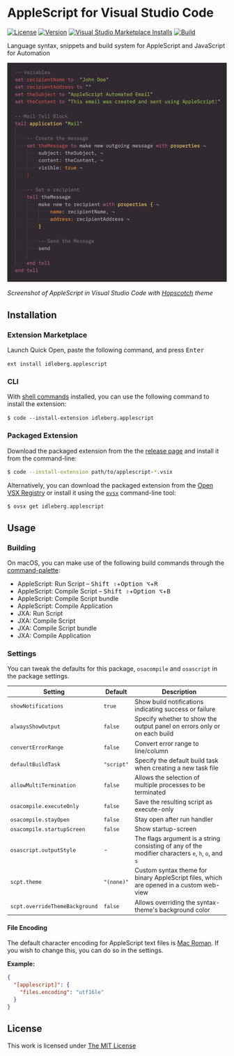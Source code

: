 # AppleScript for Visual Studio Code

[![License](https://img.shields.io/github/license/idleberg/vscode-applescript?style=for-the-badge)](https://github.com/idleberg/vscode-applescript/blob/main/LICENSE)
[![Version](https://img.shields.io/github/v/release/idleberg/vscode-applescript?style=for-the-badge)](https://github.com/idleberg/vscode-applescript/releases)
[![Visual Studio Marketplace Installs](https://img.shields.io/visual-studio-marketplace/i/idleberg.applescript?style=for-the-badge)](https://marketplace.visualstudio.com/items?itemName=idleberg.applescript)
[![Build](https://img.shields.io/github/actions/workflow/status/idleberg/vscode-applescript/default.yml?style=for-the-badge)](https://github.com/idleberg/vscode-applescript/actions)

Language syntax, snippets and build system for AppleScript and JavaScript for Automation

![Screenshot](https://raw.githubusercontent.com/idleberg/vscode-applescript/main/resources/screenshot.png)

*Screenshot of AppleScript in Visual Studio Code with [Hopscotch](https://marketplace.visualstudio.com/items?itemName=idleberg.hopscotch) theme*

## Installation

### Extension Marketplace

Launch Quick Open, paste the following command, and press <kbd>Enter</kbd>

`ext install idleberg.applescript`

### CLI

With [shell commands](https://code.visualstudio.com/docs/editor/command-line) installed, you can use the following command to install the extension:

`$ code --install-extension idleberg.applescript`

### Packaged Extension

Download the packaged extension from the the [release page](https://github.com/idleberg/vscode-applescript/releases) and install it from the command-line:

```bash
$ code --install-extension path/to/applescript-*.vsix
```

Alternatively, you can download the packaged extension from the [Open VSX Registry](https://open-vsx.org/) or install it using the [`ovsx`](https://www.npmjs.com/package/ovsx) command-line tool:

```bash
$ ovsx get idleberg.applescript
```

## Usage

### Building

On macOS, you can make use of the following build commands through the [command-palette](https://code.visualstudio.com/docs/editor/codebasics#_command-palette):

* AppleScript: Run Script – <kbd>Shift ⇧</kbd>+<kbd>Option ⌥</kbd>+<kbd>R</kbd>
* AppleScript: Compile Script – <kbd>Shift ⇧</kbd>+<kbd>Option ⌥</kbd>+<kbd>B</kbd>
* AppleScript: Compile Script bundle
* AppleScript: Compile Application
* JXA: Run Script
* JXA: Compile Script
* JXA: Compile Script bundle
* JXA: Compile Application

### Settings

You can tweak the defaults for this package, `osacompile` and `osascript` in the package settings.

| Setting                         | Default    | Description                                                                                        |
|---------------------------------|------------|----------------------------------------------------------------------------------------------------|
| `showNotifications`             | `true`     | Show build notifications indicating success or failure                                             |
| `alwaysShowOutput`              | `false`    | Specify whether to show the output panel on errors only or on each build                           |
| `convertErrorRange`             | `false`    | Convert error range to line/column                                                                 |
| `defaultBuildTask`              | `"script"` | Specify the default build task when creating a new task file                                       |
| `allowMultiTermination`         | `false`    | Allows the selection of multiple processes to be terminated                                        |
| `osacompile.executeOnly`        | `false`    | Save the resulting script as execute-only                                                          |
| `osacompile.stayOpen`           | `false`    | Stay open after run handler                                                                        |
| `osacompile.startupScreen`      | `false`    | Show startup-screen                                                                                |
| `osascript.outputStyle`         | -          | The flags argument is a string consisting of any of the modifier characters `e`, `h`, `o`, and `s` |
| `scpt.theme`                    | `"(none)"` | Custom syntax theme for binary AppleScript files, which are opened in a custom web-view            |
| `scpt.overrideThemeBackground`  | `false`    | Allows overriding the syntax-theme's background color                                              |

#### File Encoding

The default character encoding for AppleScript text files is [Mac Roman](https://www.wikiwand.com/en/Mac_OS_Roman). If you wish to change this, you can do so in the settings.

**Example:**

```json
{
  "[applescript]": {
    "files.encoding": "utf16le"
  }
}
```

## License

This work is licensed under [The MIT License](https://opensource.org/licenses/MIT)
